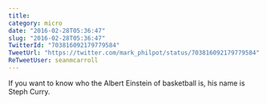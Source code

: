 ```yaml
---
title: 
category: micro
date: "2016-02-28T05:36:47"
slug: "2016-02-28T05:36:47"
TwitterId: "703816092179779584"
TweetUrl: "https://twitter.com/mark_philpot/status/703816092179779584"
ReTweetUser: seanmcarroll
---
```


<i class="fa fa-retweet" aria-hidden="true"></i> If you want to know who the
Albert Einstein of basketball is, his name is Steph Curry.
